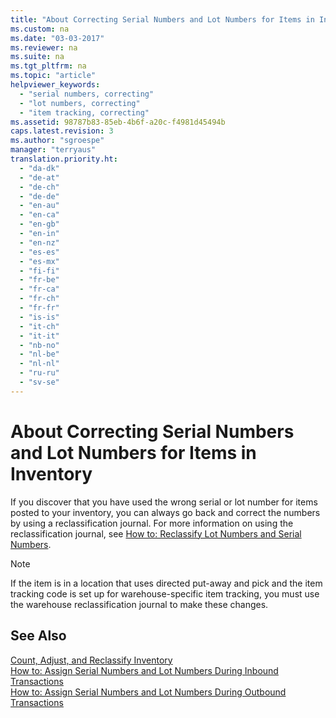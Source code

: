 ```yaml
---
title: "About Correcting Serial Numbers and Lot Numbers for Items in Inventory"
ms.custom: na
ms.date: "03-03-2017"
ms.reviewer: na
ms.suite: na
ms.tgt_pltfrm: na
ms.topic: "article"
helpviewer_keywords: 
  - "serial numbers, correcting"
  - "lot numbers, correcting"
  - "item tracking, correcting"
ms.assetid: 98787b83-85eb-4b6f-a20c-f4981d45494b
caps.latest.revision: 3
ms.author: "sgroespe"
manager: "terryaus"
translation.priority.ht: 
  - "da-dk"
  - "de-at"
  - "de-ch"
  - "de-de"
  - "en-au"
  - "en-ca"
  - "en-gb"
  - "en-in"
  - "en-nz"
  - "es-es"
  - "es-mx"
  - "fi-fi"
  - "fr-be"
  - "fr-ca"
  - "fr-ch"
  - "fr-fr"
  - "is-is"
  - "it-ch"
  - "it-it"
  - "nb-no"
  - "nl-be"
  - "nl-nl"
  - "ru-ru"
  - "sv-se"
---
```

# About Correcting Serial Numbers and Lot Numbers for Items in Inventory
If you discover that you have used the wrong serial or lot number for items posted to your inventory, you can always go back and correct the numbers by using a reclassification journal. For more information on using the reclassification journal, see [How to: Reclassify Lot Numbers and Serial Numbers](../DesignAndEngineering/how-to-reclassify-lot-numbers-and-serial-numbers.md).  
  
> [!NOTE]  
>  If the item is in a location that uses directed put\-away and pick and the item tracking code is set up for warehouse\-specific item tracking, you must use the warehouse reclassification journal to make these changes.  
  
## See Also  
 [Count, Adjust, and Reclassify Inventory](../WarehouseActivities/count-adjust-and-reclassify-inventory.md)   
 [How to: Assign Serial Numbers and Lot Numbers During Inbound Transactions](../WarehouseActivities/how-to-assign-serial-numbers-and-lot-numbers-during-inbound-transactions.md)   
 [How to: Assign Serial Numbers and Lot Numbers During Outbound Transactions](../WarehouseActivities/how-to-assign-serial-numbers-and-lot-numbers-during-outbound-transactions.md)